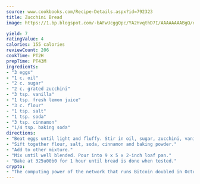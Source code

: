 ```yaml
---
source: www.cookbooks.com/Recipe-Details.aspx?id=792323
title: Zucchini Bread
image: https://1.bp.blogspot.com/-bAFwUcggQpc/YA2HvqthD7I/AAAAAAAABgQ/dGGityjUeSk5WIgvhJroHVt7XYoXF2qygCLcBGAsYHQ/s320/10.png

yield: 7
ratingValue: 4
calories: 155 calories
reviewCount: 206
cookTime: PT2H
prepTime: PT43M
ingredients:
- "3 eggs"
- "1 c. oil"
- "2 c. sugar"
- "2 c. grated zucchini"
- "3 tsp. vanilla"
- "1 tsp. fresh lemon juice"
- "3 c. flour"
- "1 tsp. salt"
- "1 tsp. soda"
- "3 tsp. cinnamon"
- "1/4 tsp. baking soda"
directions:
- "Beat eggs until light and fluffy. Stir in oil, sugar, zucchini, vanilla and lemon."
- "Sift together flour, salt, soda, cinnamon and baking powder."
- "Add to other mixture."
- "Mix until well blended. Pour into 9 x 5 x 2-inch loaf pan."
- "Bake at 325u00b0 for 1 hour until bread is done when tested."
crypto:
- "The computing power of the network that runs Bitcoin doubled in October, pushing out all but the most dedicated miners."
---
```

